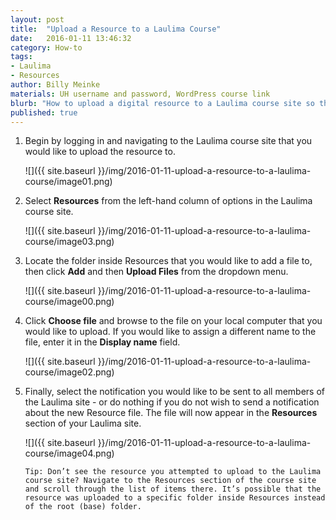 ```yaml
---
layout: post
title:  "Upload a Resource to a Laulima Course"
date:   2016-01-11 13:46:32
category: How-to
tags:
- Laulima
- Resources
author: Billy Meinke
materials: UH username and password, WordPress course link
blurb: "How to upload a digital resource to a Laulima course site so that students, T.A.s and instructors can access it."
published: true
---
```


1. Begin by logging in and navigating to the Laulima course site that you would like to upload the resource to.

    ![]({{ site.baseurl }}/img/2016-01-11-upload-a-resource-to-a-laulima-course/image01.png)

2. Select **Resources** from the left-hand column of options in the Laulima course site.

    ![]({{ site.baseurl }}/img/2016-01-11-upload-a-resource-to-a-laulima-course/image03.png)

3. Locate the folder inside Resources that you would like to add a file to, then click **Add** and then **Upload Files** from the dropdown menu.

    ![]({{ site.baseurl }}/img/2016-01-11-upload-a-resource-to-a-laulima-course/image00.png)

4. Click **Choose file** and browse to the file on your local computer that you would like to upload. If you would like to assign a different name to the file, enter it in the **Display name** field.

    ![]({{ site.baseurl }}/img/2016-01-11-upload-a-resource-to-a-laulima-course/image02.png)

5. Finally, select the notification you would like to be sent to all members of the Laulima site - or do nothing if you do not wish to send a notification about the new Resource file. The file will now appear in the **Resources** section of your Laulima site.

    ![]({{ site.baseurl }}/img/2016-01-11-upload-a-resource-to-a-laulima-course/image04.png)

    `Tip: Don’t see the resource you attempted to upload to the Laulima course site? Navigate to the Resources section of the course site and scroll through the list of items there. It’s possible that the resource was uploaded to a specific folder inside Resources instead of the root (base) folder.`
